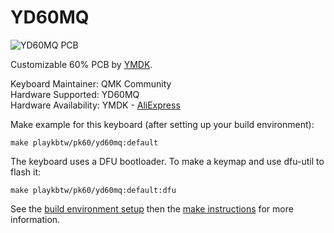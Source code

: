 YD60MQ
======

![YD60MQ PCB](https://ae01.alicdn.com/kf/HTB1PVQ2X_HuK1RkSndVq6xVwpXaO.jpg)

Customizable 60% PCB by [YMDK](https://ymdk.aliexpress.com/store/429151?spm=2114.10010108.0.0.3ab23641lIkgzm).

Keyboard Maintainer: QMK Community  
Hardware Supported: YD60MQ  
Hardware Availability: YMDK - [AliExpress](https://www.aliexpress.com/item/YMDK-60-YD60MQ-QMK-Programmable-Underglow-RGB-Led-PCB-Plate-Stabilizers-For-DIY-Mechanical-Keyboard-Interchange/32869207240.html)

Make example for this keyboard (after setting up your build environment):

    make playkbtw/pk60/yd60mq:default

The keyboard uses a DFU bootloader. To make a keymap and use dfu-util to flash it:

    make playkbtw/pk60/yd60mq:default:dfu

See the [build environment setup](https://docs.qmk.fm/#/getting_started_build_tools) then the [make instructions](https://docs.qmk.fm/#/getting_started_make_guide) for more information.

